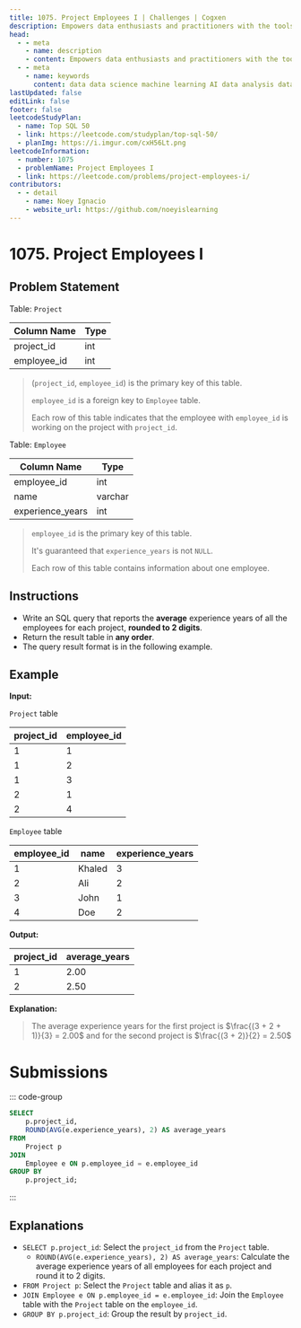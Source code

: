 ```yaml
---
title: 1075. Project Employees I | Challenges | Cogxen
description: Empowers data enthusiasts and practitioners with the tools and knowledge to unlock the potential of data.
head:
  - - meta
    - name: description
    - content: Empowers data enthusiasts and practitioners with the tools and knowledge to unlock the potential of data.
  - - meta
    - name: keywords
      content: data data science machine learning AI data analysis data-driven data enthusiasts data practitioners
lastUpdated: false
editLink: false
footer: false
leetcodeStudyPlan:
  - name: Top SQL 50
  - link: https://leetcode.com/studyplan/top-sql-50/
  - planImg: https://i.imgur.com/cxH56Lt.png
leetcodeInformation:
  - number: 1075
  - problemName: Project Employees I
  - link: https://leetcode.com/problems/project-employees-i/
contributors:
  - - detail
    - name: Noey Ignacio
    - website_url: https://github.com/noeyislearning
---
```


# 1075. Project Employees I

## Problem Statement

Table: `Project`

| Column Name | Type |
| ----------- | ---- |
| project_id  | int  |
| employee_id | int  |

> (`project_id`, `employee_id`) is the primary key of this table.
>
> `employee_id` is a foreign key to `Employee` table.
>
> Each row of this table indicates that the employee with `employee_id` is working on the project with `project_id`.

Table: `Employee`

| Column Name      | Type    |
| ---------------- | ------- |
| employee_id      | int     |
| name             | varchar |
| experience_years | int     |

> `employee_id` is the primary key of this table.
>
> It's guaranteed that `experience_years` is not `NULL`.
>
> Each row of this table contains information about one employee.

## Instructions

- Write an SQL query that reports the **average** experience years of all the employees for each project, **rounded to 2 digits**.
- Return the result table in **any order**.
- The query result format is in the following example.

## Example

**Input:**

`Project` table

| project_id | employee_id |
| ---------- | ----------- |
| 1          | 1           |
| 1          | 2           |
| 1          | 3           |
| 2          | 1           |
| 2          | 4           |

`Employee` table

| employee_id | name   | experience_years |
| ----------- | ------ | ---------------- |
| 1           | Khaled | 3                |
| 2           | Ali    | 2                |
| 3           | John   | 1                |
| 4           | Doe    | 2                |

**Output:**

| project_id | average_years |
| ---------- | ------------- |
| 1          | 2.00          |
| 2          | 2.50          |

**Explanation:**

> The average experience years for the first project is $\frac{(3 + 2 + 1)}{3} = 2.00$ and for the second project is $\frac{(3 + 2)}{2} = 2.50$

# Submissions

::: code-group

```sql [PostgreSQL] :line-numbers
SELECT
    p.project_id,
    ROUND(AVG(e.experience_years), 2) AS average_years
FROM
    Project p
JOIN
    Employee e ON p.employee_id = e.employee_id
GROUP BY
    p.project_id;
```

:::

## Explanations

<CustomAccordion title="PostgreSQL" submitted_by="@noeyislearning" submit_website_url="https://github.com/noeyislearning" :collapsed=false>

- `SELECT p.project_id`: Select the `project_id` from the `Project` table.
  - `ROUND(AVG(e.experience_years), 2) AS average_years`: Calculate the average experience years of all employees for each project and round it to 2 digits.
- `FROM Project p`: Select the `Project` table and alias it as `p`.
- `JOIN Employee e ON p.employee_id = e.employee_id`: Join the `Employee` table with the `Project` table on the `employee_id`.
- `GROUP BY p.project_id`: Group the result by `project_id`.

</CustomAccordion>
